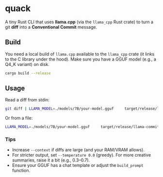 # quack

A tiny Rust CLI that uses **llama.cpp** (via the `llama_cpp` Rust crate) to turn a git **diff** into a **Conventional Commit** message.

## Build

You need a local build of `llama.cpp` available to the `llama_cpp` crate (it links to the C library under the hood).
Make sure you have a GGUF model (e.g., a Q4_K variant) on disk.

```bash
cargo build --release
```

## Usage

Read a diff from stdin:

```bash
git diff | LLAMA_MODEL=./models/7B/your-model.gguf     target/release/llama-commit-bot --max-tokens 96
```

Or from a file:

```bash
LLAMA_MODEL=./models/7B/your-model.gguf     target/release/llama-commit-bot --input ./changes.diff --show-prompt
```

### Tips

- Increase `--context` if diffs are large (and your RAM/VRAM allows).
- For stricter output, set `--temperature 0.0` (greedy). For more creative summaries, raise it a bit (e.g., 0.3–0.7).
- Ensure your GGUF has a chat template or adjust the `build_prompt` function.
